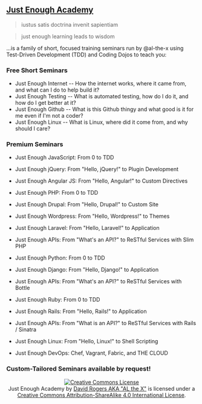 ## [Just Enough Academy](http://justenoughacademy.com/)

> iustus satis doctrina invenit sapientiam

> just enough learning leads to wisdom

...is a family of short, focused training seminars run by @al-the-x using Test-Driven Development (TDD) and Coding Dojos to teach you:

### Free Short Seminars

* Just Enough Internet -- How the internet works, where it came from, and what can I do to help build it?
* Just Enough Testing -- What is automated testing, how do I do it, and how do I get better at it?
* Just Enough Github -- What is this Github thingy and what good is it for me even if I'm not a coder?
* Just Enough Linux -- What is Linux, where did it come from, and why should I care?

### Premium Seminars

* Just Enough JavaScript: From 0 to TDD
* Just Enough jQuery: From "Hello, jQuery!" to Plugin Development
* Just Enough Angular JS: From "Hello, Angular!" to Custom Directives

* Just Enough PHP: From 0 to TDD
* Just Enough Drupal: From "Hello, Drupal!" to Custom Site
* Just Enough Wordpress: From "Hello, Wordpress!" to Themes
* Just Enough Laravel: From "Hello, Laravel!" to Application
* Just Enough APIs: From "What's an API?" to ReSTful Services with Slim PHP

* Just Enough Python: From 0 to TDD
* Just Enough Django: From "Hello, Django!" to Application
* Just Enough APIs: From "What's an API?" to ReSTful Services with Bottle

* Just Enough Ruby: From 0 to TDD
* Just Enough Rails: From "Hello, Rails!" to Application
* Just Enough APIs: From "What is an API?" to ReSTful Services with Rails / Sinatra

* Just Enough Linux: From "Hello, Linux!" to Shell Scripting
* Just Enough DevOps: Chef, Vagrant, Fabric, and THE CLOUD

### Custom-Tailored Seminars available by request!

<div align="center">
<a rel="license" href="http://creativecommons.org/licenses/by-sa/4.0/"><img alt="Creative Commons License" style="border-width:0" src="http://i.creativecommons.org/l/by-sa/4.0/80x15.png" /></a><br /><span xmlns:dct="http://purl.org/dc/terms/" property="dct:title">Just Enough Academy</span> by <a xmlns:cc="http://creativecommons.org/ns#" href="http://github.com/al-the-x/just-enough" property="cc:attributionName" rel="cc:attributionURL">David Rogers AKA "AL the X"</a> is licensed under a <a rel="license" href="http://creativecommons.org/licenses/by-sa/4.0/">Creative Commons Attribution-ShareAlike 4.0 International License</a>.
</div>
